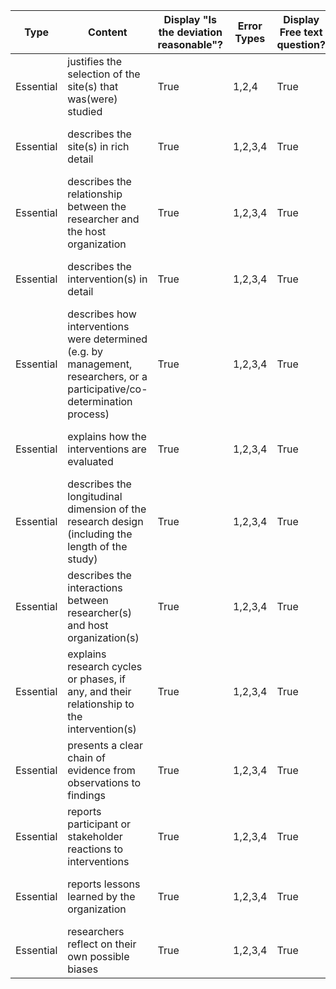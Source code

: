 | Type      | Content                                                                                                                    | Display "Is the deviation reasonable"? | Error Types | Display Free text question? | Free Text Question Label           |
| --------- | -------------------------------------------------------------------------------------------------------------------------- | -------------------------------------- | ----------- | --------------------------- | ---------------------------------- |
| Essential | justifies the selection of the site(s) that was(were) studied                                                              | True                                   | 1,2,4       | True                        | How can this problem be addressed? |
| Essential | describes the site(s) in rich detail                                                                                       | True                                   | 1,2,3,4     | True                        | How can this problem be addressed? |
| Essential | describes the relationship between the researcher and the host organization                                                | True                                   | 1,2,3,4     | True                        | How can this problem be addressed? |
| Essential | describes the intervention(s) in detail                                                                                    | True                                   | 1,2,3,4     | True                        | How can this problem be addressed? |
| Essential | describes how interventions were determined (e.g. by management, researchers, or a participative/co-determination process) | True                                   | 1,2,3,4     | True                        | How can this problem be addressed? |
| Essential | explains how the interventions are evaluated                                                                               | True                                   | 1,2,3,4     | True                        | How can this problem be addressed? |
| Essential | describes the longitudinal dimension of the research design (including the length of the study)                            | True                                   | 1,2,3,4     | True                        | How can this problem be addressed? |
| Essential | describes the interactions between researcher(s) and host organization(s)                                                  | True                                   | 1,2,3,4     | True                        | How can this problem be addressed? |
| Essential | explains research cycles or phases, if any, and their relationship to the intervention(s)                                  | True                                   | 1,2,3,4     | True                        | How can this problem be addressed? |
| Essential | presents a clear chain of evidence from observations to findings                                                           | True                                   | 1,2,3,4     | True                        | How can this problem be addressed? |
| Essential | reports participant or stakeholder reactions to interventions                                                              | True                                   | 1,2,3,4     | True                        | How can this problem be addressed? |
| Essential | reports lessons learned by the organization                                                                                | True                                   | 1,2,3,4     | True                        | How can this problem be addressed? |
| Essential | researchers reflect on their own possible biases                                                                           | True                                   | 1,2,3,4     | True                        | How can this problem be addressed? |

